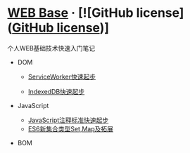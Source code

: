 # [WEB Base](https://github.com/renzhaoz/Base) &middot; [![GitHub license]([GitHub license](https://img.shields.io/badge/license-MIT-blue.svg))]

个人WEB基础技术快速入门笔记

- DOM

  - [ServiceWorker快速起步](https://github.com/renzhaoz/Base/blob/master/DOM/ServiceWorker.md)

  - [IndexedDB快速起步](https://github.com/renzhaoz/Base/blob/master/DOM/IndexedDB.md)

- JavaScript
  - [JavaScript注释标准快速起步](https://github.com/renzhaoz/Base/blob/master/ES/JSDoc.md)
  - [ES6新集合类型Set,Map及拓展](https://github.com/renzhaoz/Base/blob/master/ES/Map&Set&WeakMap&WeakSet.md)
- BOM

